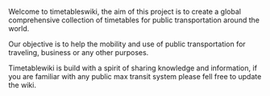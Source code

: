 Welcome to timetableswiki, the aim of this project is to create a global comprehensive collection of timetables for public transportation around the world.

Our objective is to help the mobility and use of public transportation for traveling, business or any other purposes.

Timetablewiki is build with a spirit of sharing knowledge and information, if you are familiar with any public max transit system please fell free to update the wiki.



